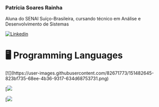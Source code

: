 ### Patrícia Soares Rainha
<p> Aluna do SENAI Suíço-Brasileira, cursando técnico em Análise e Desenvolvimento de Sistemas</p>

[![Linkedin](https://user-images.githubusercontent.com/82671773/129623050-527424fa-6ca8-462b-a3c4-791ae753b338.jpg)](https://www.linkedin.com/in/patricia-s-rainha/)
<h1> 🖥️ Programming Languages </h1>
[![](https://user-images.githubusercontent.com/82671773/151482645-823bf735-68ee-4b36-9317-634d68753731.png)

[![](https://user-images.githubusercontent.com/82671773/151482799-4945974f-1574-4bf7-a872-daa6d4b479ff.png)

[![](https://user-images.githubusercontent.com/82671773/151482835-9bf69c84-367a-444d-8f29-f2e208cc2dfe.png)
